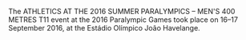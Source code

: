 The ATHLETICS AT THE 2016 SUMMER PARALYMPICS – MEN'S 400 METRES T11 event at the 2016 Paralympic Games took place on 16–17 September 2016, at the Estádio Olímpico João Havelange.
